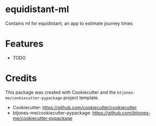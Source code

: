 # equidistant-ml


Contains ml for equidistant, an app to estimate journey times



# Features

* TODO

# Credits

This package was created with Cookiecutter and the `btjones-me/cookiecutter-pypackage` project template.

* Cookiecutter: https://github.com/cookiecutter/cookiecutter
* btjones-me/cookiecutter-pypackage: https://github.com/btjones-me/cookiecutter-pypackage
